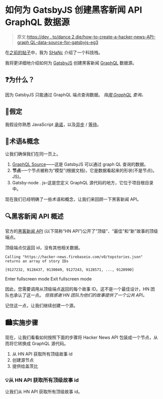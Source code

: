 # 如何为 GatsbyJS 创建黑客新闻 API GraphQL 数据源

> 原文:[https://dev . to/dance 2 die/how-to-create-a-hacker-news-API-graph QL-data-source-for-gatsbyjs-eg3](https://dev.to/dance2die/how-to-create-a-hacker-news-api-graphql-data-source-for-gatsbyjs-eg3)

在[之前的帖子](https://dev.to/dance2die/technology-stack-rundown-of-shanc-ef7)中，我为 [SHaNc](http://shanc.netlify.com/) 介绍了一个科技栈。

我将更详细地介绍如何为 [GatsbyJS](https://www.gatsbyjs.org/) 创建黑客新闻 [GraphQL](https://graphql.org/) 数据源。

## ❓为什么？

因为 GatsbyJS 只能通过 GraphQL 端点查询数据。
*指[用 GraphQL](https://www.gatsbyjs.org/docs/querying-with-graphql/) 查询。*

## 🤔假定

我假设你熟悉 JavaScript [承诺](https://developers.google.com/web/fundamentals/primers/promises)，以及[异步](https://developer.mozilla.org/en-US/docs/Web/JavaScript/Reference/Statements/async_function) / [等待](https://developer.mozilla.org/en-US/docs/Web/JavaScript/Reference/Operators/await)。

## 💭术语&概念

让我们确保我们在同一页上。

1.  [GraphQL Source](https://www.gatsbyjs.org/docs/create-source-plugin/)——这是 GatsbyJS 可以通过 graph QL 查询的数据。
2.  **节点**–一个节点被称为“模型”(根据文档)，它是数据看起来的形状(不是节点)。JS)。
3.  Gatsby-node . js–这是您定义 GraphQL 源代码的地方，它位于项目根目录中。

现在我们已经明确了一些术语和概念，让我们来回顾一下黑客新闻 API。

## 🔍黑客新闻 API 概述

官方的[黑客新闻 API](https://github.com/HackerNews/API) (以下简称“HN API”)公开了“顶级”、“最佳”和“新”故事的顶级端点。

顶级端点仅返回 id，没有其他相关数据。

```
Calling "https://hacker-news.firebaseio.com/v0/topstories.json" 
returns an array of story IDs 

[9127232, 9128437, 9130049, 9127243, 9128571, ..., 9120990] 
```

Enter fullscreen mode Exit fullscreen mode

因此，您需要调用从顶级端点返回的每个故事 ID。这不是一个最佳设计，HN 团队也承认了这一点。
*但我感谢 HN 团队为他们的故事提供了一个公共 API。*

记住这一点，让我们继续创建一个源。

## 🏙实施步骤

现在，让我们看看如何按照下面的步骤将 Hacker News API 包装成一个节点，从而将它转换成 GraphQL 源代码。

1.  从 HN API 获取所有顶级故事 id
2.  创建源节点
3.  提供给盖茨比

### 💡从 HN API 获取所有顶级故事 id

让我们从 HN API 获取所有顶级故事 id。